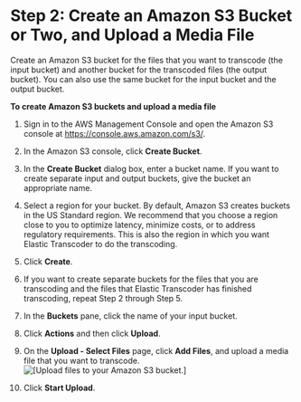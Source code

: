 # Step 2: Create an Amazon S3 Bucket or Two, and Upload a Media File<a name="gs-2-create-s3-buckets"></a>

Create an Amazon S3 bucket for the files that you want to transcode \(the input bucket\) and another bucket for the transcoded files \(the output bucket\)\. You can also use the same bucket for the input bucket and the output bucket\.

**To create Amazon S3 buckets and upload a media file**

1. Sign in to the AWS Management Console and open the Amazon S3 console at [https://console\.aws\.amazon\.com/s3/](https://console.aws.amazon.com/s3/)\.

1. In the Amazon S3 console, click **Create Bucket**\.

1. In the **Create Bucket** dialog box, enter a bucket name\. If you want to create separate input and output buckets, give the bucket an appropriate name\.

1. Select a region for your bucket\. By default, Amazon S3 creates buckets in the US Standard region\. We recommend that you choose a region close to you to optimize latency, minimize costs, or to address regulatory requirements\. This is also the region in which you want Elastic Transcoder to do the transcoding\.

1. Click **Create**\.

1. If you want to create separate buckets for the files that you are transcoding and the files that Elastic Transcoder has finished transcoding, repeat Step 2 through Step 5\.

1. In the **Buckets** pane, click the name of your input bucket\. 

1. Click **Actions** and then click **Upload**\.

1. On the **Upload \- Select Files** page, click **Add Files**, and upload a media file that you want to transcode\.  
![\[Upload files to your Amazon S3 bucket.\]](http://docs.aws.amazon.com/elastictranscoder/latest/developerguide/)

1. Click **Start Upload**\.